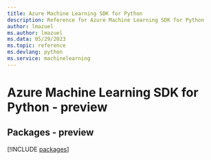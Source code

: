 ```yaml
---
title: Azure Machine Learning SDK for Python
description: Reference for Azure Machine Learning SDK for Python
author: lmazuel
ms.author: lmazuel
ms.data: 05/29/2023
ms.topic: reference
ms.devlang: python
ms.service: machinelearning
---
```

# Azure Machine Learning SDK for Python - preview
## Packages - preview
[!INCLUDE [packages](machine-learning-index.md)]